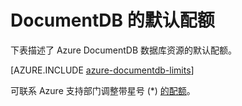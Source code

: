 <properties 
	pageTitle="DocumentDB 的默认配额 | Azure" 
	description="了解 DocumentDB 分配的默认配额。"
	services="documentdb" 
	authors="mimig1" 
	manager="jhubbard" 
	editor="cgronlun" 
	documentationCenter=""/>  


<tags 
	ms.service="documentdb" 
	ms.workload="data-services" 
	ms.tgt_pltfrm="na" 
	ms.devlang="na" 
	ms.topic="article" 
	ms.date="09/15/2016" 
	ms.author="arramac"
   	wacn.date="10/18/2016"/>  



# DocumentDB 的默认配额

下表描述了 Azure DocumentDB 数据库资源的默认配额。

[AZURE.INCLUDE [azure-documentdb-limits](../../includes/azure-documentdb-limits.md)]

可联系 Azure 支持部门调整带星号 (*) [ 的配额](/documentation/articles/documentdb-increase-limits/)。

<!---HONumber=Mooncake_1010_2016-->
